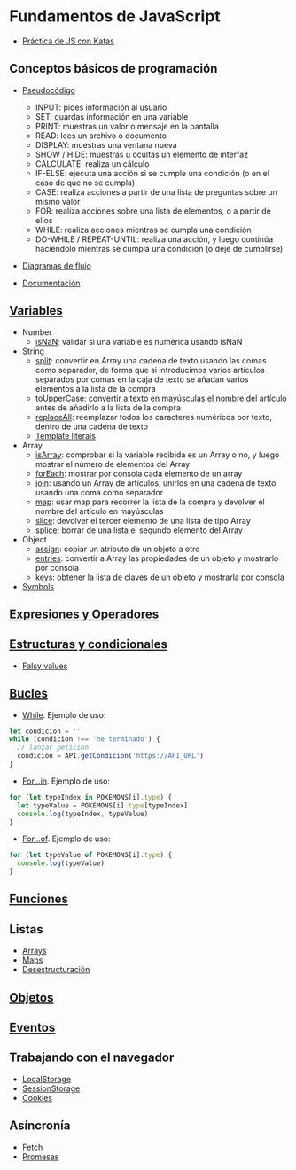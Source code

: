 # Fundamentos de JavaScript

* [Práctica de JS con Katas](https://jskatas.org/katas/groups/level-easy/)

## Conceptos básicos de programación

* [Pseudocódigo](https://kinsta.com/es/base-de-conocimiento/que-es-pseudocodigo/)
  * INPUT: pides información al usuario
  * SET: guardas información en una variable
  * PRINT: muestras un valor o mensaje en la pantalla
  * READ: lees un archivo o documento
  * DISPLAY: muestras una ventana nueva
  * SHOW / HIDE: muestras u ocultas un elemento de interfaz
  * CALCULATE: realiza un cálculo
  * IF-ELSE: ejecuta una acción si se cumple una condición (o en el caso de que no se cumpla)
  * CASE: realiza acciones a partir de una lista de preguntas sobre un mismo valor
  * FOR: realiza acciones sobre una lista de elementos, o a partir de ellos
  * WHILE: realiza acciones mientras se cumpla una condición
  * DO-WHILE / REPEAT-UNTIL: realiza una acción, y luego continúa haciéndolo mientras se cumpla una condición (o deje de cumplirse)

* [Diagramas de flujo](https://www.canva.com/es_es/pizarra-online/diagramas-flujo/)
* [Documentación](https://jsdoc.app/about-getting-started)

## [Variables](https://developer.mozilla.org/en-US/docs/Web/JavaScript/Guide/Grammar_and_types)

* Number
  * [isNaN](https://developer.mozilla.org/en-US/docs/Web/JavaScript/Reference/Global_Objects/Number/isNaN): validar si una variable es numérica usando isNaN
* String
  * [split](https://developer.mozilla.org/en-US/docs/Web/JavaScript/Reference/Global_Objects/String/split): convertir en Array una cadena de texto usando las comas como separador, de forma que si introducimos varios artículos separados por comas en la caja de texto se añadan varios elementos a la lista de la compra
  * [toUpperCase](https://developer.mozilla.org/en-US/docs/Web/JavaScript/Reference/Global_Objects/String/toUpperCase): convertir a texto en mayúsculas el nombre del artículo antes de añadirlo a la lista de la compra
  * [replaceAll](https://developer.mozilla.org/en-US/docs/Web/JavaScript/Reference/Global_Objects/String/replaceAll): reemplazar todos los caracteres numéricos por texto, dentro de una cadena de texto
  * [Template literals](https://developer.mozilla.org/en-US/docs/Web/JavaScript/Reference/Template_literals)
* Array
  * [isArray](https://developer.mozilla.org/en-US/docs/Web/JavaScript/Reference/Global_Objects/Array/isArray): comprobar si la variable recibida es un Array o no, y luego mostrar el número de elementos del Array
  * [forEach](https://developer.mozilla.org/en-US/docs/Web/JavaScript/Reference/Global_Objects/Array/forEach): mostrar por consola cada elemento de un array
  * [join](https://developer.mozilla.org/en-US/docs/Web/JavaScript/Reference/Global_Objects/Array/join): usando un Array de artículos, unirlos en una cadena de texto usando una coma como separador
  * [map](https://developer.mozilla.org/en-US/docs/Web/JavaScript/Reference/Global_Objects/Array/map): usar map para recorrer la lista de la compra y devolver el nombre del artículo en mayúsculas
  * [slice](https://developer.mozilla.org/en-US/docs/Web/JavaScript/Reference/Global_Objects/Array/slice): devolver el tercer elemento de una lista de tipo Array
  * [splice](https://developer.mozilla.org/en-US/docs/Web/JavaScript/Reference/Global_Objects/Array/splice): borrar de una lista el segundo elemento del Array
* Object
  * [assign](https://developer.mozilla.org/en-US/docs/Web/JavaScript/Reference/Global_Objects/Object/assign): copiar un atributo de un objeto a otro
  * [entries](https://developer.mozilla.org/en-US/docs/Web/JavaScript/Reference/Global_Objects/Object/entries): convertir a Array las propiedades de un objeto y mostrarlo por consola
  * [keys](https://developer.mozilla.org/en-US/docs/Web/JavaScript/Reference/Global_Objects/Object/keys): obtener la lista de claves de un objeto y mostrarla por consola
* [Symbols](https://developer.mozilla.org/en-US/docs/Web/JavaScript/Reference/Global_Objects/Symbol)

## [Expresiones y Operadores](https://developer.mozilla.org/en-US/docs/Web/JavaScript/Guide/Expressions_and_operators)

## [Estructuras y condicionales](https://developer.mozilla.org/en-US/docs/Web/JavaScript/Guide/Control_flow_and_error_handling)

* [Falsy values](https://developer.mozilla.org/en-US/docs/Glossary/Falsy)

## [Bucles](https://developer.mozilla.org/en-US/docs/Web/JavaScript/Guide/Loops_and_iteration)

* [While](https://developer.mozilla.org/en-US/docs/Web/JavaScript/Guide/Loops_and_iteration#while_statement). Ejemplo de uso:

```js
let condicion = ''
while (condicion !== 'he terminado') {
  // lanzar peticion
  condicion = API.getCondicion('https://API_URL')
}
```

* [For...in](https://developer.mozilla.org/en-US/docs/Web/JavaScript/Guide/Loops_and_iteration#for...in_statement). Ejemplo de uso:

```js
for (let typeIndex in POKEMONS[i].type) {
  let typeValue = POKEMONS[i].type[typeIndex]
  console.log(typeIndex, typeValue)
}
```

* [For...of](https://developer.mozilla.org/en-US/docs/Web/JavaScript/Guide/Loops_and_iteration#for...of_statement). Ejemplo de uso:

```js
for (let typeValue of POKEMONS[i].type) {
  console.log(typeValue)
}
```

## [Funciones](https://developer.mozilla.org/en-US/docs/Web/JavaScript/Guide/Functions)

## Listas

* [Arrays](https://developer.mozilla.org/en-US/docs/Web/JavaScript/Reference/Global_Objects/Array)
* [Maps](https://developer.mozilla.org/en-US/docs/Web/JavaScript/Reference/Global_Objects/Map)
* [Desestructuración](https://developer.mozilla.org/en-US/docs/Web/JavaScript/Reference/Operators/Destructuring_assignment)

## [Objetos](https://developer.mozilla.org/en-US/docs/Web/JavaScript/Reference/Global_Objects/Object)

## [Eventos](https://developer.mozilla.org/en-US/docs/Web/API/Event)

## Trabajando con el navegador

* [LocalStorage](https://developer.mozilla.org/en-US/docs/Mozilla/Add-ons/WebExtensions/API/storage/local)
* [SessionStorage](https://developer.mozilla.org/en-US/docs/Mozilla/Add-ons/WebExtensions/API/storage/session)
* [Cookies](https://developer.mozilla.org/en-US/docs/Web/HTTP/Headers/Cookie)

## Asíncronía

* [Fetch](https://developer.mozilla.org/en-US/docs/Web/API/Window/fetch)
* [Promesas](https://developer.mozilla.org/en-US/docs/Web/JavaScript/Reference/Global_Objects/Promise)
